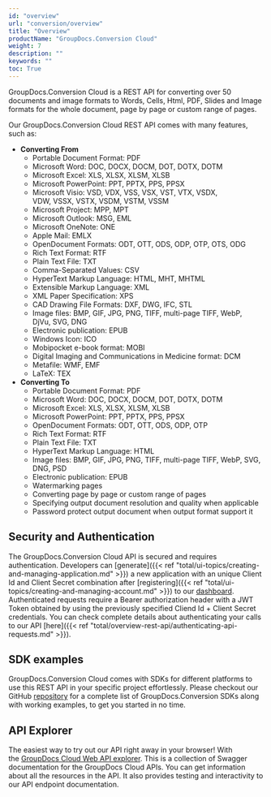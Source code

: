 ```yaml
---
id: "overview"
url: "conversion/overview"
title: "Overview"
productName: "GroupDocs.Conversion Cloud"
weight: 7
description: ""
keywords: ""
toc: True
---
```


GroupDocs.Conversion Cloud is a REST API for converting over 50 documents and image formats to Words, Cells, Html, PDF, Slides and Image formats for the whole document, page by page or custom range of pages.

Our GroupDocs.Conversion Cloud REST API comes with many features, such as:

* **Converting From**
  * Portable Document Format: PDF
  * Microsoft Word: DOC, DOCX, DOCM, DOT, DOTX, DOTM
  * Microsoft Excel: XLS, XLSX, XLSM, XLSB
  * Microsoft PowerPoint: PPT, PPTX, PPS, PPSX
  * Microsoft Visio: VSD, VDX, VSS, VSX, VST, VTX, VSDX, VDW, VSSX, VSTX, VSDM, VSTM, VSSM
  * Microsoft Project: MPP, MPT
  * Microsoft Outlook: MSG, EML
  * Microsoft OneNote: ONE
  * Apple Mail: EMLX
  * OpenDocument Formats: ODT, OTT, ODS, ODP, OTP, OTS, ODG
  * Rich Text Format: RTF
  * Plain Text File: TXT
  * Comma-Separated Values: CSV
  * HyperText Markup Language: HTML, MHT, MHTML
  * Extensible Markup Language: XML
  * XML Paper Specification: XPS
  * CAD Drawing File Formats: DXF, DWG, IFC, STL
  * Image files: BMP, GIF, JPG, PNG, TIFF, multi-page TIFF, WebP, DjVu, SVG, DNG
  * Electronic publication: EPUB
  * Windows Icon: ICO
  * Mobipocket e-book format: MOBI
  * Digital Imaging and Communications in Medicine format: DCM
  * Metafile: WMF, EMF
  * LaTeX: TEX
* **Converting To**
  * Portable Document Format: PDF
  * Microsoft Word: DOC, DOCX, DOCM, DOT, DOTX, DOTM
  * Microsoft Excel: XLS, XLSX, XLSM, XLSB
  * Microsoft PowerPoint: PPT, PPTX, PPS, PPSX
  * OpenDocument Formats: ODT, OTT, ODS, ODP, OTP
  * Rich Text Format: RTF
  * Plain Text File: TXT
  * HyperText Markup Language: HTML
  * Image files: BMP, GIF, JPG, PNG, TIFF, multi-page TIFF, WebP, SVG, DNG, PSD
  * Electronic publication: EPUB
  * Watermarking pages
  * Converting page by page or custom range of pages
  * Specifying output document resolution and quality when applicable
  * Password protect output document when output format support it

## Security and Authentication

The GroupDocs.Conversion Cloud API is secured and requires authentication. Developers can [generate]({{< ref "total/ui-topics/creating-and-managing-application.md" >}}) a new application with an unique Client Id and Client Secret combination after [registering]({{< ref "total/ui-topics/creating-and-managing-account.md" >}}) to our [dashboard](https://dashboard.groupdocs.cloud). Authenticated requests require a Bearer authorization header with a JWT Token obtained by using the previously specified Cliend Id + Client Secret credentials. You can check complete details about authenticating your calls to our API [here]({{< ref "total/overview-rest-api/authenticating-api-requests.md" >}}).

## SDK examples

GroupDocs.Conversion Cloud comes with SDKs for different platforms to use this REST API in your specific project effortlessly. Please checkout our GitHub [repository](https://github.com/groupdocs-conversion-cloud) for a complete list of GroupDocs.Conversion SDKs along with working examples, to get you started in no time.

## API Explorer

The easiest way to try out our API right away in your browser! With the [GroupDocs Cloud Web API explorer](https://apireference.groupdocs.cloud/conversion/). This is a collection of Swagger documentation for the GroupDocs Cloud APIs. You can get information about all the resources in the API. It also provides testing and interactivity to our API endpoint documentation.
